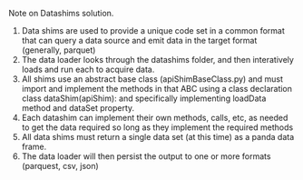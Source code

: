 Note on Datashims solution.

1. Data shims are used to provide a unique code set in a common format that can query a data source and emit data in the target format (generally, parquet)
2. The data loader looks through the datashims folder, and then interatively loads and run each to acquire data.
3. All shims use an abstract base class (apiShimBaseClass.py) and must import and implement the methods in that ABC using a class declaration class dataShim(apiShim): and specifically implementing loadData method and dataSet property. 
4. Each datashim can implement their own methods, calls, etc, as needed to get the data required so long as they implement the required methods
5. All data shims must return a single data set (at this time) as a panda data frame.
6. The data loader will then persist the output to one or more formats (parquest, csv, json)

